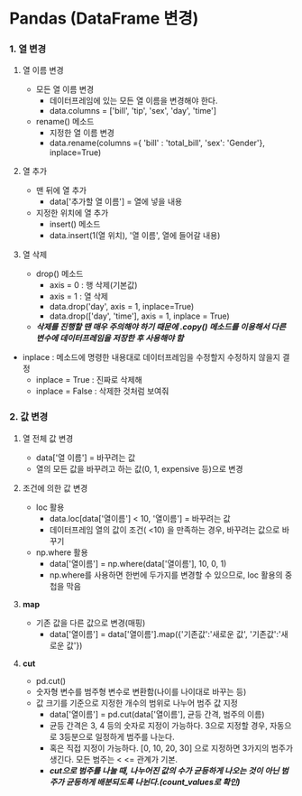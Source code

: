 # Pandas (DataFrame 변경)

### 1. 열 변경

1. 열 이름 변경
    * 모든 열 이름 변경
        * 데이터프레임에 있는 모든 열 이름을 변경해야 한다.
        * data.columns = ['bill', 'tip', 'sex', 'day', 'time']
    * rename() 메소드
        * 지정한 열 이름 변경
        * data.rename(columns ={ 'bill' : 'total_bill', 'sex': 'Gender'}, inplace=True)

2. 열 추가
    * 맨 뒤에 열 추가
        * data['추가할 열 이름'] = 열에 넣을 내용
    * 지정한 위치에 열 추가
        * insert() 메소드
        * data.insert(1(열 위치), '열 이름', 열에 들어갈 내용)

3. 열 삭제
    * drop() 메소드
        * axis = 0 : 행 삭제(기본값)
        * axis = 1 : 열 삭제
        * data.drop('day', axis = 1, inplace=True)
        * data.drop(['day', 'time'], axis = 1, inplace = True)
    * ***삭제를 진행할 땐 매우 주의해야 하기 때문에 .copy() 메소드를 이용해서 다른 변수에 데이터프레임을 저장한 후 사용해야 함***

* inplace : 메소드에 명령한 내용대로 데이터프레임을 수정할지 수정하지 않을지 결정
    * inplace = True : 진짜로 삭제해
    * inplace = False : 삭제한 것처럼 보여줘

### 2. 값 변경

1. 열 전체 값 변경
    * data['열 이름'] = 바꾸려는 값
    * 열의 모든 값을 바꾸려고 하는 값(0, 1, expensive 등)으로 변경

2. 조건에 의한 값 변경
    * loc 활용
        * data.loc[data['열이름'] < 10, '열이름'] = 바꾸려는 값
        * 데이터프레임 열의 값이 조건( <10) 을 만족하는 경우, 바꾸려는 값으로 바꾸기
    * np.where 활용
        * data['열이름'] = np.where(data['열이름'], 10, 0, 1)
        * np.where를 사용하면 한번에 두가지를 변경할 수 있으므로, loc 활용의 중첩을 막음

3. **map**
    * 기존 값을 다른 값으로 변경(매핑)
        * data['열이름'] = data['열이름'].map({'기존값':'새로운 값', '기존값':'새로운 값'})

4. **cut**
    * pd.cut()
    * 숫자형 변수를 범주형 변수로 변환함(나이를 나이대로 바꾸는 등)
    * 값 크기를 기준으로 지정한 개수의 범위로 나누어 범주 값 지정
        * data['열이름'] = pd.cut(data['열이름'], 균등 간격, 범주의 이름)
        * 균등 간격은 3, 4 등의 숫자로 지정이 가능하다. 3으로 지정할 경우, 자동으로 3등분으로 일정하게 범주를 나눈다.
        * 혹은 직접 지정이 가능하다. [0, 10, 20, 30] 으로 지정하면 3가지의 범주가 생긴다. 모든 범주는 < <= 관계가 기본.
        * ***cut으로 범주를 나눌 때, 나누어진 값의 수가 균등하게 나오는 것이 아닌 범주가 균등하게 배분되도록 나뉜다.(count_values로 확인)***
